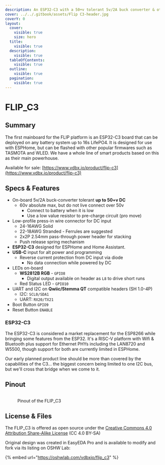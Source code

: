 ```yaml
---
description: An ESP32-C3 with a 50+v tolerant 5v/2A buck converter & other special sauce.
cover: ../../.gitbook/assets/Flip C3-header.jpg
coverY: 0
layout:
  cover:
    visible: true
    size: hero
  title:
    visible: true
  description:
    visible: true
  tableOfContents:
    visible: true
  outline:
    visible: true
  pagination:
    visible: true
---
```


# FLIP\_C3

## Summary

The first mainboard for the FLIP platform is an ESP32-C3 board that can be deployed on any battery system up to 16s LifePO4. It is designed for use with ESPHome, but can be flashed with other popular firmwares such as TASMOTA and WLED. We have a whole line of smart products based on this as their main powerhouse.

Available for sale: [https://www.vdbx.io/product/flip-c3](https://www.vdbx.io/product/flip-c3)

## Specs & Features

* On-board 5v/2A buck-converter tolerant **up to 50+v DC**
  * 60v absolute max, but do not live connect over 50v
    * Connect to battery when it is low
    * Use a low value resistor to pre-charge circuit (pro move)
* Low-profile press-in wire connector for DC input
  * 24-16AWG Solid
  * 22-18AWG Stranded - Ferrules are suggested
  * 2x2P 2.54mm pass-through power header for stacking
  * Push release spring mechanism
* **ESP32-C3** designed for ESPHome and Home Assistant.
* **USB-C** input for alt power and programming
  * Reverse current protection from DC input via diode&#x20;
    * No data connection while powered by DC
* LEDs on-board
  * **WS2812B RGB** - `GPIO8`
    * Digital output available on header as `L8` to drive short runs&#x20;
  * Red Status LED - `GPIO10`
* UART and I2C on **Qwiic/Stemma QT** compatible headers (SH 1.0-4P)
  * I2C:  `SCL0/SDA1`
  * UART:  `RX20/TX21`
* Boot Button `GPIO9`
* Reset Button `ENABLE`

### ESP32-C3

The ESP32-C3 is considered a market replacement for the ESP8266 while bringing some features from the ESP32. It's a RISC-V platform with Wifi & Bluetooth plus support for Ethernet PHYs including the LAN8720 and W5500, though support for both are currently limited in ESPHome.

Our early planned product line should be more than covered by the capabilities of the C3... the biggest concern being limited to one I2C bus, but we'll cross that bridge when we come to it.

## Pinout

<figure><img src="https://cdn.jsdelivr.net/gh/vdbxio/wiki@main/pcbs/flipc3-pinout.drawio.svg" alt=""><figcaption><p>Pinout of the FLIP_C3</p></figcaption></figure>

## License & Files

The FLIP\_C3 is offered as open source under the [Creative Commons 4.0 Attribution Share-Alike License](https://creativecommons.org/licenses/by-sa/4.0/) (CC 4.0 BY-SA)

Original design was created in EasyEDA Pro and is available to modify and fork via its listing on OSHW Lab:

{% embed url="https://oshwlab.com/vdbxio/flip_c3" %}
